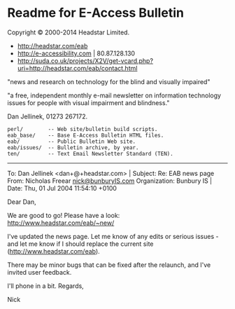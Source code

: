 # Readme for E-Access Bulletin


Copyright © 2000-2014 Headstar Limited.

* <http://headstar.com/eab>
* http://e-accessibility.com | 80.87.128.130
* http://suda.co.uk/projects/X2V/get-vcard.php?uri=http://headstar.com/eab/contact.html

"news and research on technology 
for the blind and visually impaired"

"a free, independent monthly e-mail newsletter on information technology issues for people with visual impairment and blindness."

Dan Jellinek, 01273 267172.


    perl/        -- Web site/bulletin build scripts.
    eab_base/    -- Base E-Access Bulletin HTML files.
    eab/         -- Public Bulletin Web site.
    eab/issues/  -- Bulletin archive, by year.
    ten/         -- Text Email Newsletter Standard (TEN).



---

To: Dan Jellinek <dan+@+headstar.com> | Subject: Re: EAB news page
From: Nicholas Freear <nick@bunburyIS.com>
Organization: Bunbury IS | Date: Thu, 01 Jul 2004 11:54:10 +0100

Dear Dan,

We are good to go!  Please have a look:
    http://www.headstar.com/eab/~new/

I've updated the news page.  Let me know of any edits or serious issues - and let me know if I should replace the
current site (http://www.headstar.com/eab).

There may be minor bugs that can be fixed after the relaunch, and I've invited user feedback.

I'll phone in a bit. Regards,

Nick



[End]: http://example
